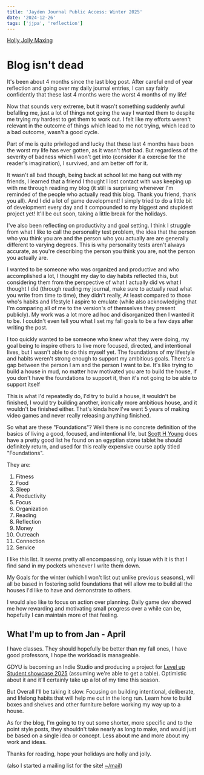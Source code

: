 ```yaml
---
title: 'Jayden Journal Public Access: Winter 2025'
date: '2024-12-26'
tags: ['jjpa', 'reflection']
---
```


[Holly Jolly Maxing](https://youtube.com/playlist?list=PLA1lfYRDWuPgHZs9IH47kRzVLz-FRISh6&si=NwUTHh96NYtggRDK)

# Blog isn't dead

It's been about 4 months since the last blog post. After careful end of year reflection and going over my daily journal entries, I can say fairly confidently that these last 4 months were the worst 4 months of my life!

Now that sounds very extreme, but it wasn't something suddenly awful befalling me, just a lot of things not going the way I wanted them to despite me trying my hardest to get them to work out. I felt like my efforts weren't relevant in the outcome of things which lead to me not trying, which lead to a bad outcome, wasn't a good cycle.

Part of me is quite privileged and lucky that these last 4 months have been the worst my life has ever gotten, as it wasn't _that_ bad. But regardless of the severity of badness which I won't get into (consider it a exercise for the reader's imagination), I survived, and am better off for it.

It wasn't all bad though, being back at school let me hang out with my friends, I learned that a friend I thought I lost contact with was keeping up with me through reading my blog (it still is surprising whenever I'm reminded of the people who actually read this blog. Thank you friend, thank you all). And I did a lot of game development! I simply tried to do a little bit of development every day and it compounded to my biggest and stupidest project yet! It'll be out soon, taking a little break for the holidays.

I've also been reflecting on productivity and goal setting. I think I struggle from what I like to call the personality test problem, the idea that the person who you think you are and the person who you actually are are generally different to varying degrees. This is why personality tests aren't always accurate, as you're describing the person you think you are, not the person you actually are.

I wanted to be someone who was organized and productive and who accomplished a lot, I thought my day to day habits reflected this, but considering them from the perspective of what I actually did vs what I thought I did (through reading my journal, make sure to actually read what you write from time to time), they didn't really, At least compared to those who's habits and lifestyle I aspire to emulate (while also acknowledging that I'm comparing all of me to the version's of themselves they present publicly). My work was a lot more ad hoc and disorganized then I wanted it to be. I couldn't even tell you what I set my fall goals to be a few days after writing the post.

I too quickly wanted to be someone who knew what they were doing, my goal being to inspire others to live more focused, directed, and intentional lives, but I wasn't able to do this myself yet. The foundations of my lifestyle and habits weren't strong enough to support my ambitious goals. There's a gap between the person I am and the person I want to be. It's like trying to build a house in mud, no matter how motivated you are to build the house, if you don't have the foundations to support it, then it's not going to be able to support itself

This is what I'd repeatedly do, I'd try to build a house, it wouldn't be finished, I would try building another, ironically more ambitious house, and it wouldn't be finished either. That's kinda how I've went 5 years of making video games and never really releasing anything finished.

So what are these "Foundations"? Well there is no concrete definition of the basics of living a good, focused, and intentional life, but [Scott H Young](https://www.scotthyoung.com/) does have a pretty good list he found on an egyptian stone tablet he should definitely return, and used for this really expensive course aptly titled "Foundations".

They are:

1. Fitness
2. Food
3. Sleep
4. Productivity
5. Focus
6. Organization
7. Reading
8. Reflection
9. Money
10. Outreach
11. Connection
12. Service

I like this list. It seems pretty all encompassing, only issue with it is that I find sand in my pockets whenever I write them down.

My Goals for the winter (which I won't list out unlike previous seasons), will all be based in fostering solid foundations that will allow me to build all the houses I'd like to have and demonstrate to others.

I would also like to focus on action over planning. Daily game dev showed me how rewarding and motivating small progress over a while can be, hopefully I can maintain more of that feeling.

## What I'm up to from Jan - April

I have classes. They should hopefully be better than my fall ones, I have good professors, I hope the workload is manageable.

GDYU is becoming an Indie Studio and producing a project for [Level up Student showcase 2025](https://levelupshowcase.com/) (assuming we're able to get a table). Optimistic about it and it'll certainly take up a lot of my time this season.

But Overall I'll be taking it slow. Focusing on building intentional, deliberate, and lifelong habits that will help me out in the long run. Learn how to build boxes and shelves and other furniture before working my way up to a house.

As for the blog, I'm going to try out some shorter, more specific and to the point style posts, they shouldn't take nearly as long to make, and would just be based on a single idea or concept. Less about me and more about my work and ideas.

Thanks for reading, hope your holidays are holly and jolly.

(also I started a mailing list for the site! [~/mail](/mail))
